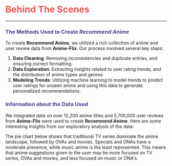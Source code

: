 # <span style="color:#EF5454">Behind The Scenes</span>

---

### <span style="color:DarkSlateBlue">The Methods Used to Create <i>Recommend Anime</i></span>
To create **Recommend Anime**, we utilized a rich collection of anime and user review data from **Anime-Flix**. Our process involved several key steps:

1. **Data Cleaning**: Removing inconsistencies and duplicate entries, and ensuring correct formatting.
2. **Data Exploration**: Extracting insights related to user rating trends, and the distribution of anime types and genres.
3. **Modeling Trends**: Utilizing machine learning to model trends to predict user ratings for unseen anime and using this data to generate personalized recommendations.

### <span style="color:DarkSlateBlue">Information about the Data Used</span>

We integrated data on over 12,200 anime titles and 5,700,000 user reviews from **Anime-Flix** were used to create **Recommend Anime**. Here are some interesting insights from our exploratory analysis of the data:


The pie chart below shows that traditional TV series dominate the anime landscape, followed by OVAs and movies. Specials and ONAs have a moderate presence, while music anime is the least represented. This means that anime suggestions given to the user may be more focused on TV series, OVAs and movies, and less focused on music or ONA's.